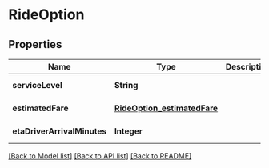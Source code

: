 # RideOption
## Properties

| Name | Type | Description | Notes |
|------------ | ------------- | ------------- | -------------|
| **serviceLevel** | **String** |  | [default to null] |
| **estimatedFare** | [**RideOption_estimatedFare**](RideOption_estimatedFare.md) |  | [default to null] |
| **etaDriverArrivalMinutes** | **Integer** |  | [default to null] |

[[Back to Model list]](../README.md#documentation-for-models) [[Back to API list]](../README.md#documentation-for-api-endpoints) [[Back to README]](../README.md)

